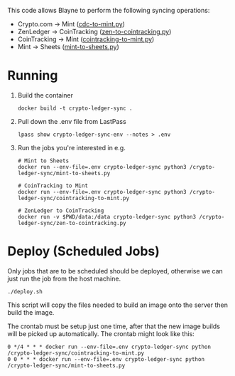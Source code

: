 This code allows Blayne to perform the following syncing operations:

* Crypto.com → Mint ([cdc-to-mint.py](crypto-ledger-sync/cdc-to-mint.py))
* ZenLedger → CoinTracking ([zen-to-cointracking.py](crypto-ledger-sync/zen-to-cointracking.py))
* CoinTracking → Mint ([cointracking-to-mint.py](crypto-ledger-sync/cointracking-to-mint.py))
* Mint → Sheets ([mint-to-sheets.py](crypto-ledger-sync/mint-to-sheets.py))

# Running

1. Build the container

       docker build -t crypto-ledger-sync .

2. Pull down the .env file from LastPass

       lpass show crypto-ledger-sync-env --notes > .env

3. Run the jobs you're interested in e.g.
      
       # Mint to Sheets
       docker run --env-file=.env crypto-ledger-sync python3 /crypto-ledger-sync/mint-to-sheets.py

       # CoinTracking to Mint
       docker run --env-file=.env crypto-ledger-sync python3 /crypto-ledger-sync/cointracking-to-mint.py

       # ZenLedger to CoinTracking
       docker run -v $PWD/data:/data crypto-ledger-sync python3 /crypto-ledger-sync/zen-to-cointracking.py


# Deploy (Scheduled Jobs)

Only jobs that are to be scheduled should be deployed, otherwise we can just
run the job from the host machine.

    ./deploy.sh

This script will copy the files needed to build an image onto the server then
build the image. 

The crontab must be setup just one time, after that the new image builds will
be picked up automatically. The crontab might look like this:

    0 */4 * * * docker run --env-file=.env crypto-ledger-sync python /crypto-ledger-sync/cointracking-to-mint.py
    0 0 * * * docker run --env-file=.env crypto-ledger-sync python /crypto-ledger-sync/mint-to-sheets.py